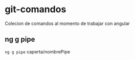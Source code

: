 # git-comandos
Colecion de comandos al momento de trabajar con angular
## ng g pipe
`ng g pipe` caperta/nombrePipe
